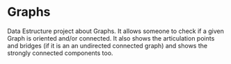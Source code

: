 # Graphs
Data Estructure project about Graphs. It allows someone to check if a given Graph is oriented and/or connected. It also shows the articulation points and bridges (if it is an an undirected connected graph) and shows the strongly connected components too.

